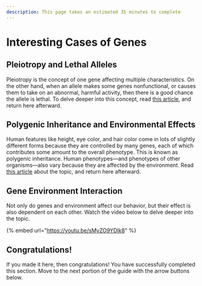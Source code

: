 ```yaml
---
description: This page takes an estimated 35 minutes to complete
---
```


# Interesting Cases of Genes

## Pleiotropy and Lethal Alleles

Pleiotropy is the concept of one gene affecting multiple characteristics. On the other hand, when an allele makes some genes nonfunctional, or causes them to take on an abnormal, harmful activity, then there is a good chance the allele is lethal. To delve deeper into this concept, read [this article](https://www.khanacademy.org/science/biology/classical-genetics/variations-on-mendelian-genetics/a/pleiotropy-lethal-alleles-and-sex-linkage), and return here afterward.

## Polygenic Inheritance and Environmental Effects

Human features like height, eye color, and hair color come in lots of slightly different forms because they are controlled by many genes, each of which contributes some amount to the overall phenotype. This is known as polygenic inheritance. Human phenotypes—and phenotypes of other organisms—also vary because they are affected by the environment. Read [this article](https://www.khanacademy.org/science/biology/classical-genetics/variations-on-mendelian-genetics/a/polygenic-inheritance-and-environmental-effects) about the topic, and return here afterward.

## Gene Environment Interaction

Not only do genes and environment affect our behavior, but their effect is also dependent on each other. Watch the video below to delve deeper into the topic.

{% embed url="https://youtu.be/sMyZO9YDlk8" %}

## Congratulations!

If you made it here, then congratulations! You have successfully completed this section. Move to the next portion of the guide with the arrow buttons below.
